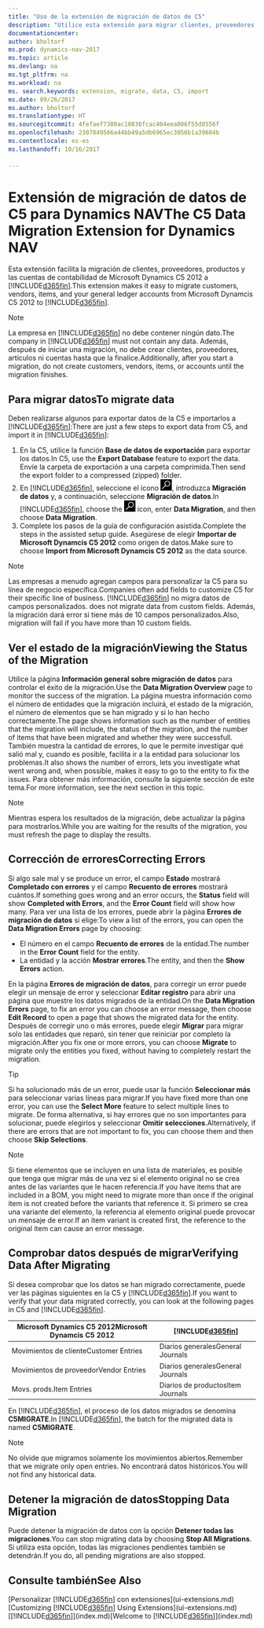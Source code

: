 ```yaml
---
title: "Uso de la extensión de migración de datos de C5"
description: "Utilice esta extensión para migrar clientes, proveedores, productos y las cuentas de contabilidad de Microsoft Dynamics C5 2012 a Dynamics NAV."
documentationcenter: 
author: bholtorf
ms.prod: dynamics-nav-2017
ms.topic: article
ms.devlang: na
ms.tgt_pltfrm: na
ms.workload: na
ms. search.keywords: extension, migrate, data, C5, import
ms.date: 09/26/2017
ms.author: bholtorf
ms.translationtype: HT
ms.sourcegitcommit: 4fefaef7380ac10836fcac404eea006f55d8556f
ms.openlocfilehash: 2307849566a44bb49a5db6965ec3056b1a39684b
ms.contentlocale: es-es
ms.lasthandoff: 10/16/2017

---
```


# <a name="the-c5-data-migration-extension-for-dynamics-nav"></a><span data-ttu-id="a6d5d-103">Extensión de migración de datos de C5 para Dynamics NAV</span><span class="sxs-lookup"><span data-stu-id="a6d5d-103">The C5 Data Migration Extension for Dynamics NAV</span></span>
<span data-ttu-id="a6d5d-104">Esta extensión facilita la migración de clientes, proveedores, productos y las cuentas de contabilidad de Microsoft Dynamics C5 2012 a [!INCLUDE[d365fin](includes/d365fin_md.md)].</span><span class="sxs-lookup"><span data-stu-id="a6d5d-104">This extension makes it easy to migrate customers, vendors, items, and your general ledger accounts from Microsoft Dynamcis C5 2012 to [!INCLUDE[d365fin](includes/d365fin_md.md)].</span></span> 

> [!Note] 
> <span data-ttu-id="a6d5d-105">La empresa en [!INCLUDE[d365fin](includes/d365fin_md.md)] no debe contener ningún dato.</span><span class="sxs-lookup"><span data-stu-id="a6d5d-105">The company in [!INCLUDE[d365fin](includes/d365fin_md.md)] must not contain any data.</span></span> <span data-ttu-id="a6d5d-106">Además, después de iniciar una migración, no debe crear clientes, proveedores, artículos ni cuentas hasta que la finalice.</span><span class="sxs-lookup"><span data-stu-id="a6d5d-106">Additionally, after you start a migration, do not create customers, vendors, items, or accounts until the migration finishes.</span></span>

## <a name="to-migrate-data"></a><span data-ttu-id="a6d5d-107">Para migrar datos</span><span class="sxs-lookup"><span data-stu-id="a6d5d-107">To migrate data</span></span>
<span data-ttu-id="a6d5d-108">Deben realizarse algunos para exportar datos de la C5 e importarlos a [!INCLUDE[d365fin](includes/d365fin_md.md)]:</span><span class="sxs-lookup"><span data-stu-id="a6d5d-108">There are just a few steps to export data from C5, and import it in [!INCLUDE[d365fin](includes/d365fin_md.md)]:</span></span> 

1. <span data-ttu-id="a6d5d-109">En la C5, utilice la función **Base de datos de exportación** para exportar los datos.</span><span class="sxs-lookup"><span data-stu-id="a6d5d-109">In C5, use the **Export Database** feature to export the data.</span></span> <span data-ttu-id="a6d5d-110">Envíe la carpeta de exportación a una carpeta comprimida.</span><span class="sxs-lookup"><span data-stu-id="a6d5d-110">Then send the export folder to a compressed (zipped) folder.</span></span>  
2. <span data-ttu-id="a6d5d-111">En [!INCLUDE[d365fin](includes/d365fin_md.md)], seleccione el ícono ![Buscar página o informe](media/ui-search/search_small.png "Buscar página o informe"), introduzca **Migración de datos** y, a continuación, seleccione **Migración de datos**.</span><span class="sxs-lookup"><span data-stu-id="a6d5d-111">In [!INCLUDE[d365fin](includes/d365fin_md.md)], choose the ![Search for Page or Report](media/ui-search/search_small.png "Search for Page or Report icon") icon, enter **Data Migration**, and then choose **Data Migration**.</span></span>
3. <span data-ttu-id="a6d5d-112">Complete los pasos de la guía de configuración asistida.</span><span class="sxs-lookup"><span data-stu-id="a6d5d-112">Complete the steps in the assisted setup guide.</span></span> <span data-ttu-id="a6d5d-113">Asegúrese de elegir **Importar de Microsoft Dynamcis C5 2012** como origen de datos.</span><span class="sxs-lookup"><span data-stu-id="a6d5d-113">Make sure to choose **Import from Microsoft Dynamcis C5 2012** as the data source.</span></span>  

> [!Note] 
> <span data-ttu-id="a6d5d-114">Las empresas a menudo agregan campos para personalizar la C5 para su línea de negocio específica.</span><span class="sxs-lookup"><span data-stu-id="a6d5d-114">Companies often add fields to customize C5 for their specific line of business.</span></span> [!INCLUDE[d365fin](includes/d365fin_md.md)]<span data-ttu-id="a6d5d-115"> no migra datos de campos personalizados.</span><span class="sxs-lookup"><span data-stu-id="a6d5d-115"> does not migrate data from custom fields.</span></span> <span data-ttu-id="a6d5d-116">Además, la migración dará error si tiene más de 10 campos personalizados.</span><span class="sxs-lookup"><span data-stu-id="a6d5d-116">Also, migration will fail if you have more than 10 custom fields.</span></span> 

## <a name="viewing-the-status-of-the-migration"></a><span data-ttu-id="a6d5d-117">Ver el estado de la migración</span><span class="sxs-lookup"><span data-stu-id="a6d5d-117">Viewing the Status of the Migration</span></span>
<span data-ttu-id="a6d5d-118">Utilice la página **Información general sobre migración de datos** para controlar el éxito de la migración.</span><span class="sxs-lookup"><span data-stu-id="a6d5d-118">Use the **Data Migration Overview** page to monitor the success of the migration.</span></span> <span data-ttu-id="a6d5d-119">La página muestra información como el número de entidades que la migración incluirá, el estado de la migración, el número de elementos que se han migrado y si lo han hecho correctamente.</span><span class="sxs-lookup"><span data-stu-id="a6d5d-119">The page shows information such as the number of entities that the migration will include, the status of the migration, and the number of items that have been migrated and whether they were successfull.</span></span> <span data-ttu-id="a6d5d-120">También muestra la cantidad de errores, lo que le permite investigar qué salió mal y, cuando es posible, facilita ir a la entidad para solucionar los problemas.</span><span class="sxs-lookup"><span data-stu-id="a6d5d-120">It also shows the number of errors, lets you investigate what went wrong and, when possible, makes it easy to go to the entity to fix the issues.</span></span> <span data-ttu-id="a6d5d-121">Para obtener más información, consulte la siguiente sección de este tema.</span><span class="sxs-lookup"><span data-stu-id="a6d5d-121">For more information, see the next section in this topic.</span></span> 

> [!Note] 
> <span data-ttu-id="a6d5d-122">Mientras espera los resultados de la migración, debe actualizar la página para mostrarlos.</span><span class="sxs-lookup"><span data-stu-id="a6d5d-122">While you are waiting for the results of the migration, you must refresh the page to display the results.</span></span>

## <a name="correcting-errors"></a><span data-ttu-id="a6d5d-123">Corrección de errores</span><span class="sxs-lookup"><span data-stu-id="a6d5d-123">Correcting Errors</span></span>
<span data-ttu-id="a6d5d-124">Si algo sale mal y se produce un error, el campo **Estado** mostrará **Completado con errores** y el campo **Recuento de errores** mostrará cuántos.</span><span class="sxs-lookup"><span data-stu-id="a6d5d-124">If something goes wrong and an error occurs, the **Status** field will show **Completed with Errors**, and the **Error Count** field will show how many.</span></span> <span data-ttu-id="a6d5d-125">Para ver una lista de los errores, puede abrir la página **Errores de migración de datos** si elige:</span><span class="sxs-lookup"><span data-stu-id="a6d5d-125">To view a list of the errors, you can open the **Data Migration Errors** page by choosing:</span></span>

* <span data-ttu-id="a6d5d-126">El número en el campo **Recuento de errores** de la entidad.</span><span class="sxs-lookup"><span data-stu-id="a6d5d-126">The number in the **Error Count** field for the entity.</span></span> 
* <span data-ttu-id="a6d5d-127">La entidad y la acción **Mostrar errores**.</span><span class="sxs-lookup"><span data-stu-id="a6d5d-127">The entity, and then the **Show Errors** action.</span></span> 

<span data-ttu-id="a6d5d-128">En la página **Errores de migración de datos**, para corregir un error puede elegir un mensaje de error y seleccionar **Editar registro** para abrir una página que muestre los datos migrados de la entidad.</span><span class="sxs-lookup"><span data-stu-id="a6d5d-128">On the **Data Migration Errors** page, to fix an error you can choose an error message, then choose **Edit Record** to open a page that shows the migrated data for the entity.</span></span> <span data-ttu-id="a6d5d-129">Después de corregir uno o más errores, puede elegir **Migrar** para migrar solo las entidades que reparó, sin tener que reiniciar por completo la migración.</span><span class="sxs-lookup"><span data-stu-id="a6d5d-129">After you fix one or more errors, you can choose **Migrate** to migrate only the entities you fixed, without having to completely restart the migration.</span></span>  

> [!Tip]
> <span data-ttu-id="a6d5d-130">Si ha solucionado más de un error, puede usar la función **Seleccionar más** para seleccionar varias líneas para migrar.</span><span class="sxs-lookup"><span data-stu-id="a6d5d-130">If you have fixed more than one error, you can use the **Select More** feature to select multiple lines to migrate.</span></span> <span data-ttu-id="a6d5d-131">De forma alternativa, si hay errores que no son importantes para solucionar, puede elegirlos y seleccionar **Omitir selecciones**.</span><span class="sxs-lookup"><span data-stu-id="a6d5d-131">Alternatively, if there are errors that are not important to fix, you can choose them and then choose **Skip Selections**.</span></span>

> [!Note]
> <span data-ttu-id="a6d5d-132">Si tiene elementos que se incluyen en una lista de materiales, es posible que tenga que migrar más de una vez si el elemento original no se crea antes de las variantes que le hacen referencia.</span><span class="sxs-lookup"><span data-stu-id="a6d5d-132">If you have items that are included in a BOM, you might need to migrate more than once if the original item is not created before the variants that reference it.</span></span> <span data-ttu-id="a6d5d-133">Si primero se crea una variante del elemento, la referencia al elemento original puede provocar un mensaje de error.</span><span class="sxs-lookup"><span data-stu-id="a6d5d-133">If an item variant is created first, the reference to the original item can cause an error message.</span></span>  

## <a name="verifying-data-after-migrating"></a><span data-ttu-id="a6d5d-134">Comprobar datos después de migrar</span><span class="sxs-lookup"><span data-stu-id="a6d5d-134">Verifying Data After Migrating</span></span> 
<span data-ttu-id="a6d5d-135">Si desea comprobar que los datos se han migrado correctamente, puede ver las páginas siguientes en la C5 y [!INCLUDE[d365fin](includes/d365fin_md.md)].</span><span class="sxs-lookup"><span data-stu-id="a6d5d-135">If you want to verify that your data migrated correctly, you can look at the following pages in C5 and [!INCLUDE[d365fin](includes/d365fin_md.md)].</span></span>

|<span data-ttu-id="a6d5d-136">Microsoft Dynamics C5 2012</span><span class="sxs-lookup"><span data-stu-id="a6d5d-136">Microsoft Dynamcis C5 2012</span></span> | [!INCLUDE[d365fin](includes/d365fin_md.md)]|
|-----|-----|
|<span data-ttu-id="a6d5d-137">Movimientos de cliente</span><span class="sxs-lookup"><span data-stu-id="a6d5d-137">Customer Entries</span></span>| <span data-ttu-id="a6d5d-138">Diarios generales</span><span class="sxs-lookup"><span data-stu-id="a6d5d-138">General Journals</span></span>|
|<span data-ttu-id="a6d5d-139">Movimientos de proveedor</span><span class="sxs-lookup"><span data-stu-id="a6d5d-139">Vendor Entries</span></span>| <span data-ttu-id="a6d5d-140">Diarios generales</span><span class="sxs-lookup"><span data-stu-id="a6d5d-140">General Journals</span></span>|
|<span data-ttu-id="a6d5d-141">Movs. prods.</span><span class="sxs-lookup"><span data-stu-id="a6d5d-141">Item Entries</span></span>| <span data-ttu-id="a6d5d-142">Diarios de productos</span><span class="sxs-lookup"><span data-stu-id="a6d5d-142">Item Journals</span></span>|

<span data-ttu-id="a6d5d-143">En [!INCLUDE[d365fin](includes/d365fin_md.md)], el proceso de los datos migrados se denomina **C5MIGRATE**.</span><span class="sxs-lookup"><span data-stu-id="a6d5d-143">In [!INCLUDE[d365fin](includes/d365fin_md.md)], the batch for the migrated data is named **C5MIGRATE**.</span></span> 

> [!Note]
> <span data-ttu-id="a6d5d-144">No olvide que migramos solamente los movimientos abiertos.</span><span class="sxs-lookup"><span data-stu-id="a6d5d-144">Remember that we migrate only open entries.</span></span> <span data-ttu-id="a6d5d-145">No encontrará datos históricos.</span><span class="sxs-lookup"><span data-stu-id="a6d5d-145">You will not find any historical data.</span></span>

## <a name="stopping-data-migration"></a><span data-ttu-id="a6d5d-146">Detener la migración de datos</span><span class="sxs-lookup"><span data-stu-id="a6d5d-146">Stopping Data Migration</span></span>
<span data-ttu-id="a6d5d-147">Puede detener la migración de datos con la opción **Detener todas las migraciones**.</span><span class="sxs-lookup"><span data-stu-id="a6d5d-147">You can stop migrating data by choosing **Stop All Migrations**.</span></span> <span data-ttu-id="a6d5d-148">Si utiliza esta opción, todas las migraciones pendientes también se detendrán.</span><span class="sxs-lookup"><span data-stu-id="a6d5d-148">If you do, all pending migrations are also stopped.</span></span>

## <a name="see-also"></a><span data-ttu-id="a6d5d-149">Consulte también</span><span class="sxs-lookup"><span data-stu-id="a6d5d-149">See Also</span></span>
<span data-ttu-id="a6d5d-150">[Personalizar [!INCLUDE[d365fin](includes/d365fin_md.md)] con extensiones](ui-extensions.md)</span><span class="sxs-lookup"><span data-stu-id="a6d5d-150">[Customizing [!INCLUDE[d365fin](includes/d365fin_md.md)] Using Extensions](ui-extensions.md)</span></span>  
<span data-ttu-id="a6d5d-151">[[!INCLUDE[d365fin](includes/d365fin_md.md)]](index.md)</span><span class="sxs-lookup"><span data-stu-id="a6d5d-151">[Welcome to [!INCLUDE[d365fin](includes/d365fin_md.md)]](index.md)</span></span>  

